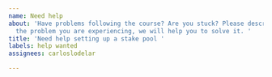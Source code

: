 ```yaml
---
name: Need help
about: 'Have problems following the course? Are you stuck? Please describe what is
  the problem you are experiencing, we will help you to solve it. '
title: 'Need help setting up a stake pool '
labels: help wanted
assignees: carloslodelar

---
```



